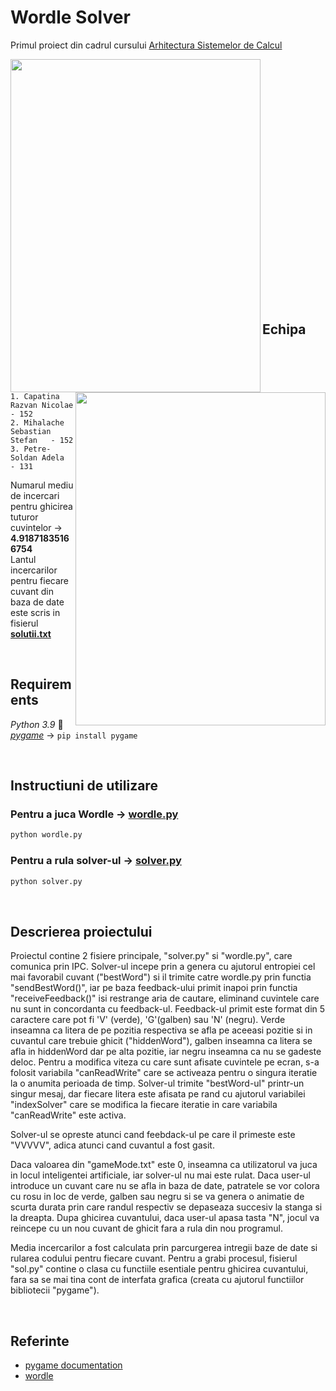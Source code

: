 # Wordle Solver 
Primul proiect din cadrul cursului [Arhitectura Sistemelor de Calcul](https://cs.unibuc.ro/~crusu/asc/index.html)

<p>
  <img align = "left" width="400" height="533" src="https://github.com/sebimih13/Wordle-Solver/blob/main/gifs/player%20input.gif">
  <img align = "right" width="400" height="533" src="https://github.com/sebimih13/Wordle-Solver/blob/main/gifs/solver%20input.gif">
</p>

<br /> <br /> <br /> <br /> <br /> <br /> <br /> <br /> <br /> <br /> <br /> <br /> <br /> <br /> <br /> <br /> <br /> <br /> <br /> <br /> <br /> <br /> <br />


## Echipa

    1. Capatina Razvan Nicolae      - 152
    2. Mihalache Sebastian Stefan   - 152
    3. Petre-Soldan Adela           - 131

Numarul mediu de incercari pentru ghicirea tuturor cuvintelor  &rarr;  __4.91871835166754__  
Lantul incercarilor pentru fiecare cuvant din baza de date este scris in fisierul [__solutii.txt__](https://github.com/sebimih13/Wordle-Solver/blob/main/Statistica/solutii.txt)

<br />


## Requirements
_Python 3.9_ 🐍   
[_pygame_](https://www.pygame.org/wiki/GettingStarted)    &rarr;   `pip install pygame`

<br />


## Instructiuni de utilizare

### Pentru a juca Wordle &rarr; [wordle.py](https://github.com/sebimih13/Wordle-Solver/blob/main/Wordle/wordle.py)
```python
python wordle.py
```

### Pentru a rula solver-ul &rarr; [solver.py](https://github.com/sebimih13/Wordle-Solver/blob/main/Solver/solver.py)
```python
python solver.py
```

<br />


## Descrierea proiectului

Proiectul contine 2 fisiere principale, "solver.py" si "wordle.py", care comunica prin IPC.
Solver-ul incepe prin a genera cu ajutorul entropiei cel mai favorabil cuvant ("bestWord") si il trimite catre wordle.py prin functia
"sendBestWord()", iar pe baza feedback-ului primit inapoi prin functia "receiveFeedback()" isi restrange aria de cautare, eliminand
cuvintele care nu sunt in concordanta cu feedback-ul.
Feedback-ul primit este format din 5 caractere care pot fi 'V' (verde), 'G'(galben) sau 'N' (negru). Verde inseamna ca litera de pe pozitia
respectiva se afla
pe aceeasi pozitie si in cuvantul care trebuie ghicit ("hiddenWord"), galben inseamna ca litera se afla in hiddenWord dar pe alta pozitie, iar negru
inseamna ca nu se gadeste deloc.
Pentru a modifica viteza cu care sunt afisate cuvintele pe ecran, s-a folosit variabila "canReadWrite" care se activeaza pentru o singura iteratie
la o anumita perioada de timp. 
Solver-ul trimite "bestWord-ul" printr-un singur mesaj, dar fiecare litera este afisata pe rand cu ajutorul variabilei "indexSolver" care se modifica
la fiecare iteratie in care variabila "canReadWrite" este activa.

Solver-ul se opreste atunci cand feebdack-ul pe care il primeste este "VVVVV", adica atunci cand cuvantul a fost gasit.

Daca valoarea din "gameMode.txt" este 0, inseamna ca utilizatorul va juca in locul inteligentei artificiale, iar solver-ul nu mai este rulat.
Daca user-ul introduce un cuvant care nu se afla in baza de date, patratele se vor colora cu rosu in loc de verde, galben sau negru
si se va genera o animatie de scurta durata prin care randul respectiv se depaseaza succesiv la stanga si la dreapta. 
Dupa ghicirea cuvantului, daca user-ul apasa tasta "N", jocul va reincepe cu un nou cuvant de ghicit fara a rula din nou programul.

Media incercarilor a fost calculata prin parcurgerea intregii baze de date si rularea codului pentru fiecare cuvant. 
Pentru a grabi procesul, fisierul "sol.py" contine o clasa cu functiile esentiale pentru ghicirea cuvantului, fara sa se
mai tina cont de interfata grafica (creata cu ajutorul functiilor bibliotecii "pygame").


<br />


## Referinte
- [pygame documentation](https://www.pygame.org/docs/)
- [wordle](https://www.youtube.com/watch?v=v68zYyaEmEA&ab_channel=3Blue1Brown)


